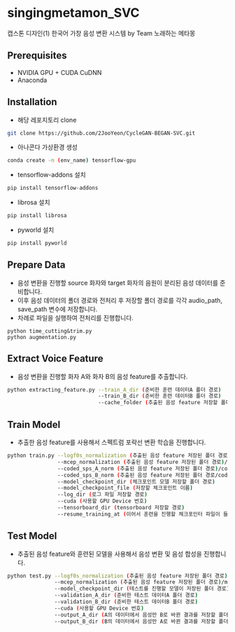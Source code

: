 # singingmetamon_SVC
캡스톤 디자인(1) 한국어 가창 음성 변환 시스템 by Team 노래하는 메타몽 

## Prerequisites
- NVIDIA GPU + CUDA CuDNN
- Anaconda

## Installation
- 해당 레포지토리 clone
```bash
git clone https://github.com/2JooYeon/CycleGAN-BEGAN-SVC.git
```
- 아나콘다 가상환경 생성
```bash
conda create -n (env_name) tensorflow-gpu
```
- tensorflow-addons 설치
```bash
pip install tensorflow-addons
```
- librosa 설치
```bash
pip install librosa
```
- pyworld 설치
```bash
pip install pyworld
```

## Prepare Data
- 음성 변환을 진행할 source 화자와 target 화자의 음원이 분리된 음성 데이터를 준비합니다.
- 이후 음성 데이터의 폴더 경로와 전처리 후 저장할 폴더 경로를 각각 audio_path, save_path 변수에 저장합니다.
- 차례로 파일을 실행하여 전처리를 진행합니다.

```
python time_cutting&trim.py 
python augmentation.py 
```





## Extract Voice Feature
- 음성 변환을 진행할 화자 A와 화자 B의 음성 feature를 추출합니다.
```bash
python extracting_feature.py --train_A_dir (준비한 훈련 데이터A 폴더 경로) 
                             --train_B_dir (준비한 훈련 데이터B 폴더 경로) 
                             --cache_folder (추출된 음성 feature 저장할 폴더 경로)
```

## Train Model
- 추출한 음성 feature를 사용해서 스펙트럼 포락선 변환 학습을 진행합니다.
```bash
python train.py --logf0s_normalization (추출된 음성 feature 저장된 폴더 경로)/logf0s_normalization.npz 
                --mcep_normalization (추출된 음성 feature 저장된 폴더 경로)/mcep_normalization.npz 
                --coded_sps_A_norm (추출된 음성 feature 저장된 폴더 경로)/coded_sps_A_norm.pickle 
                --coded_sps_B_norm (추출된 음성 feature 저장된 폴더 경로/coded_sps_B_norm.pickle 
                --model_checkpoint_dir (체크포인트 모델 저장할 폴더 경로)
                --model_checkpoint_file (저장할 체크포인트 이름) 
                --log_dir (로그 파일 저장할 경로) 
                --cuda (사용할 GPU Device 번호)
                --tensorboard_dir (tensorboard 저장할 경로) 
                --resume_training_at (이어서 훈련을 진행할 체크포인터 파일이 들어있는 폴더 경로)
```

## Test Model
- 추출된 음성 feature와 훈련된 모델을 사용해서 음성 변환 및 음성 합성을 진행합니다.
```bash
python test.py --logf0s_normalization (추출된 음성 feature 저장된 폴더 경로)/logf0s.npz 
               --mcep_normalization (추출된 음성 feature 저장된 폴더 경로)/mcep.npz 
               --model_checkpoint_dir (테스트를 진행할 모델이 저장된 폴더 경로)
               --validation_A_dir (준비한 테스트 데이터A 폴더 경로)
               --validation_B_dir (준비한 테스트 데이터B 폴더 경로) 
               --cuda (사용할 GPU Device 번호) 
               --output_A_dir (A의 데이터에서 음성만 B로 바뀐 결과를 저장할 폴더 경로)
               --output_B_dir (B의 데이터에서 음성만 A로 바뀐 결과를 저장할 폴더 경로)
```
